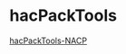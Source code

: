 # hacPackTools
[hacPackTools-NACP](https://github.com/The-4n/hacPack/tree/master/hacPack-Tools/hacPackTools-NACP)  